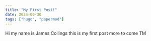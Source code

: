 ```yaml
---
title: "My First Post!"
date: 2024-09-30
tags: ["hugo", "papermod"]
---
```

Hi my name is James Collings this is my first post more to come TM